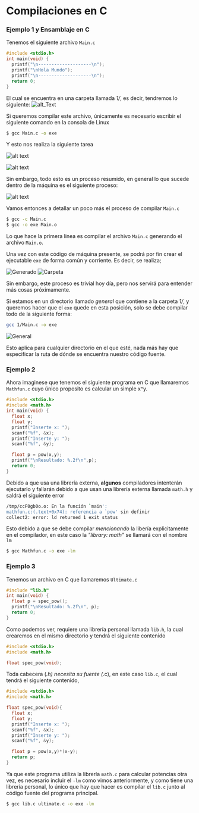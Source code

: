 # Compilaciones en C
### Ejemplo 1 y Ensamblaje en C

Tenemos el siguiente archivo ```Main.c```

```c
#include <stdio.h>
int main(void) {
  printf("\n--------------------\n");
  printf("\nHola Mundo");
  printf("\n--------------------\n");
  return 0;
}
```
El cual se encuentra en una carpeta llamada _1/_, es decir, tendremos lo siguiente:
![alt_Text](https://pbs.twimg.com/media/DbpxRydXUAIpGHX.png "Main.c en Carpeta")

Si queremos compilar este archivo, únicamente es necesario escribir el siguiente comando en la consola de Linux


```bash
$ gcc Main.c -o exe
```


Y esto nos realiza la siguiente tarea

![alt text](https://pbs.twimg.com/media/DbptVF2XkAA_rIT.png "Main a exe")

![alt text](https://pbs.twimg.com/media/DbpxISvW4AABAeO.png "Main a exe Carpeta")



Sin embargo, todo esto es un proceso resumido, en general lo que sucede dentro de la máquina es el siguiente proceso:

![alt text](https://pbs.twimg.com/media/DbpuwfGX4AMak9w.jpg "Proceso General")

Vamos entonces a detallar un poco más el proceso de compilar ```Main.c```

```bash
$ gcc -c Main.c 
$ gcc -o exe Main.o
```

Lo que hace la primera linea es compilar el archivo ```Main.c``` generando el archivo ```Main.o```.

Una vez con este código de máquina presente, se podrá por fin crear el ejecutable ```exe``` de forma común y corriente. Es decir, se realiza;

![Generado](https://pbs.twimg.com/media/DbpzMaiX0AELPGn.png "Generado")
![Carpeta](https://pbs.twimg.com/media/Dbpzl3wWAAEvBH1.png "Generado")

Sin embargo, este proceso es trivial hoy día, pero nos servirá para entender más cosas próximamente.

Si estamos en un directorio llamado _general_ que contiene a la carpeta _1/_, y queremos hacer que el ```exe``` quede en esta posición, solo se debe compilar todo de la siguiente forma:

```bash
gcc 1/Main.c -o exe
```

![General](https://pbs.twimg.com/media/Dbp0PDMWkAAL7ra.png "General")

Esto aplica para cualquier directorio en el que esté, nada más hay que especificar la ruta de dónde se encuentra nuestro código fuente.

### Ejemplo 2

Ahora imaginese que tenemos el siguiente programa en C que llamaremos ```Mathfun.c``` cuyo único proposito es calcular un simple x^y.

```c
#include <stdio.h>
#include <math.h>
int main(void) {
  float x;
  float y;
  printf("Inserte x: ");
  scanf("%f", &x);
  printf("Inserte y: ");
  scanf("%f", &y);

  float p = pow(x,y);
  printf("\nResultado: %.2f\n",p);
  return 0;
}
```

Debido a que usa una librería externa, **algunos** compiladores intenterán ejecutarlo y fallarán debido a que usan una librería externa llamada ```math.h```  y saldrá el siguiente error

```bash
/tmp/ccF0gb0o.o: En la función `main':
mathfun.c:(.text+0x74): referencia a `pow' sin definir
collect2: error: ld returned 1 exit status
```

Esto debido a que se debe compilar _mencionando_ la libería explicitamente en el compilador, en este caso la _"library: math"_ se llamará con el nombre ```lm```

```bash
$ gcc Mathfun.c -o exe -lm
```

### Ejemplo 3

Tenemos un archivo en C que llamaremos ```Ultimate.c```

```c
#include "lib.h"
int main(void) {
  float p = spec_pow();
  printf("\nResultado: %.2f\n", p);
  return 0;
}
```

Como podemos ver, requiere una librería personal llamada ```lib.h```, la cual crearemos en el mismo directorio y tendrá el siguiente contenido

```c
#include <stdio.h>
#include <math.h>

float spec_pow(void);
```

Toda cabecera (*.h) necesita su fuente (*.c), en este caso ```lib.c```, el cual tendrá el siguiente contenido,

```c
#include <stdio.h>
#include <math.h>

float spec_pow(void){
  float x;
  float y;
  printf("Inserte x: ");
  scanf("%f", &x);
  printf("Inserte y: ");
  scanf("%f", &y); 

  float p = pow(x,y)*(x-y);
  return p;
}
```

Ya que este programa utiliza la librería ```math.c``` para calcular potencias otra vez, es necesario incluir el ```-lm``` como vimos anteriormente, y como tiene una librería personal, lo único que hay que hacer es compilar el ```lib.c``` junto al código fuente del programa principal.

```bash
$ gcc lib.c ultimate.c -o exe -lm
```
